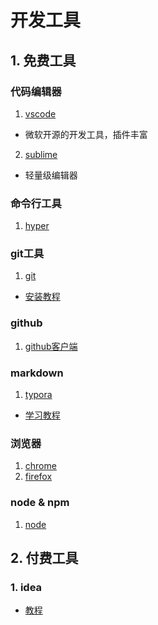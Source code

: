# 开发工具

## 1. 免费工具

### 代码编辑器

1. [vscode](https://code.visualstudio.com/)
  - 微软开源的开发工具，插件丰富
2. [sublime](https://www.sublimetext.com/3)
  - 轻量级编辑器


### 命令行工具

1. [hyper](https://hyper.is/#installation)

### git工具

1. [git](https://git-scm.com/download/mac)
  - [安装教程](https://www.jianshu.com/p/7edb6b838a2e)

### github

1. [github客户端](https://desktop.github.com/)

### markdown

1. [typora](https://www.typora.io/)
  - [学习教程](https://www.mdnice.com/)

### 浏览器

1. [chrome](https://www.google.cn/chrome/)
2. [firefox](http://www.firefox.com.cn/)


### node & npm

1. [node](https://nodejs.org/en/download/)


## 2. 付费工具

### 1. idea

  - [教程](https://shimo.im/docs/WY3hd8Jt8KHgvVty/read)